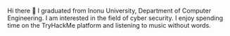 Hi there 👋
I graduated from Inonu University, Department of Computer Engineering. 
I am interested in the field of cyber security. 
I enjoy spending time on the TryHackMe platform and listening to music without words.
<!--
- 🔭 I’m currently working on ...
- 🌱 I’m currently learning ...
- 👯 I’m looking to collaborate on ...
- 🤔 I’m looking for help with ...
- 💬 Ask me about ...
- 📫 How to reach me: ...
- 😄 Pronouns: ...
- ⚡ Fun fact: ...
-->
